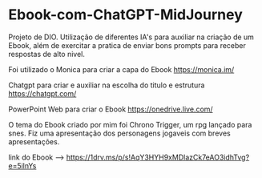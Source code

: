 # Ebook-com-ChatGPT-MidJourney
Projeto de DIO. Utilização de diferentes IA's para auxiliar na criação de um Ebook, além de exercitar a pratica de enviar bons prompts para receber respostas de alto nivel.

Foi utilizado o Monica para criar a capa do Ebook
https://monica.im/

Chatgpt para criar e auxiliar na escolha do titulo e estrutura
https://chatgpt.com/

PowerPoint Web para criar o Ebook
https://onedrive.live.com/

O tema do Ebook criado por mim foi Chrono Trigger, um rpg lançado para snes. Fiz uma apresentação dos personagens jogaveis com breves apresentações.

link do Ebook --> https://1drv.ms/p/s!AqY3HYH9xMDlazCk7eAO3idhTvg?e=5ilnYs
